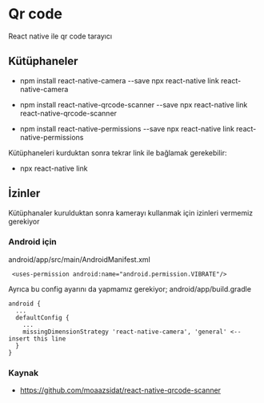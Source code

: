 # Qr code
 React native ile qr code tarayıcı

## Kütüphaneler
* npm install react-native-camera --save
  npx react-native link react-native-camera
  
* npm install react-native-qrcode-scanner --save
  npx react-native link react-native-qrcode-scanner
  
* npm install react-native-permissions --save
  npx react-native link react-native-permissions
  
Kütüphaneleri kurduktan sonra tekrar link ile bağlamak gerekebilir:
* npx react-native link


## İzinler
Kütüphanaler kurulduktan sonra kamerayı kullanmak için izinleri vermemiz gerekiyor

### Android için

android/app/src/main/AndroidManifest.xml
```
 <uses-permission android:name="android.permission.VIBRATE"/>
```

Ayrıca bu config ayarını da yapmamız gerekiyor;
android/app/build.gradle
```
android {
  ...
  defaultConfig {
    ...
    missingDimensionStrategy 'react-native-camera', 'general' <-- insert this line
  }
}

```
### Kaynak
- https://github.com/moaazsidat/react-native-qrcode-scanner
